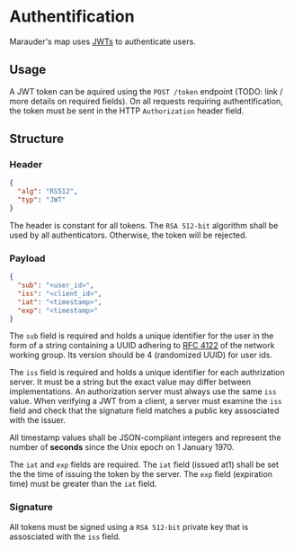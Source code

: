 # Authentification

Marauder's map uses [JWTs](https://jwt.io/) to authenticate users.

## Usage

A JWT token can be aquired using the `POST /token` endpoint (TODO: link / more details on required fields). On all requests requiring authentification, the token must be sent in the HTTP `Authorization` header field.

## Structure
### Header

```json
{
  "alg": "RS512",
  "typ": "JWT"
}
```

The header is constant for all tokens. The `RSA 512-bit` algorithm shall be used by all authenticators. Otherwise, the token will be rejected.

### Payload

```json
{
  "sub": "<user_id>",
  "iss": "<client_id>",
  "iat": "<timestamp>",
  "exp": "<timestamp>"
}
```

The `sub` field is required and holds a unique identifier for the user in the form of a string containing a UUID adhering to [RFC 4122](https://www.ietf.org/rfc/rfc4122.txt) of the network working group. Its version should be 4 (randomized UUID) for user ids.

The `iss` field is required and holds a unique identifier for each authrization server. It must be a string but the exact value may differ between implementations. An authorization server must always use the same `iss` value. When verifying a JWT from a client, a server must examine the `iss` field and check that the signature field matches a public key assosciated with the issuer.

All timestamp values shall be JSON-compliant integers and represent the number of __seconds__ since the Unix epoch on 1 January 1970.

The `iat` and `exp` fields are required. The `iat` field (issued at1) shall be set the the time of issuing the token by the server. The `exp` field (expiration time) must be greater than the `iat` field.

### Signature

All tokens must be signed using a `RSA 512-bit` private key that is assosciated with the `iss` field.
